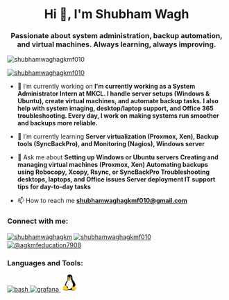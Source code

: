 <h1 align="center">Hi 👋, I'm Shubham Wagh</h1>
<h3 align="center">Passionate about system administration, backup automation, and virtual machines. Always learning, always improving.</h3>

<p align="left"> <img src="https://komarev.com/ghpvc/?username=shubhamwaghagkmf010&label=Profile%20views&color=0e75b6&style=flat" alt="shubhamwaghagkmf010" /> </p>

<p align="left"> <a href="https://github.com/ryo-ma/github-profile-trophy"><img src="https://github-profile-trophy.vercel.app/?username=shubhamwaghagkmf010" alt="shubhamwaghagkmf010" /></a> </p>

- 🔭 I’m currently working on **I'm currently working as a System Administrator Intern at MKCL. I handle server setups (Windows & Ubuntu), create virtual machines, and automate backup tasks. I also help with system imaging, desktop/laptop support, and Office 365 troubleshooting. Every day, I work on making systems run smoother and backups more reliable.**

- 🌱 I’m currently learning **Server virtualization (Proxmox, Xen), Backup tools (SyncBackPro), and Monitoring (Nagios), Windows server**

- 💬 Ask me about **Setting up Windows or Ubuntu servers Creating and managing virtual machines (Proxmox, Xen) Automating backups using Robocopy, Xcopy, Rsync, or SyncBackPro Troubleshooting desktops, laptops, and Office issues Server deployment IT support tips for day-to-day tasks**

- 📫 How to reach me **shubhamwaghagkmf010@gmail.com**

<h3 align="left">Connect with me:</h3>
<p align="left">
<a href="https://twitter.com/shubhamwaghagkm" target="blank"><img align="center" src="https://raw.githubusercontent.com/rahuldkjain/github-profile-readme-generator/master/src/images/icons/Social/twitter.svg" alt="shubhamwaghagkm" height="30" width="40" /></a>
<a href="https://linkedin.com/in/shubhamwaghagkmf010" target="blank"><img align="center" src="https://raw.githubusercontent.com/rahuldkjain/github-profile-readme-generator/master/src/images/icons/Social/linked-in-alt.svg" alt="shubhamwaghagkmf010" height="30" width="40" /></a>
<a href="https://www.youtube.com/c/@agkmfeducation7908" target="blank"><img align="center" src="https://raw.githubusercontent.com/rahuldkjain/github-profile-readme-generator/master/src/images/icons/Social/youtube.svg" alt="@agkmfeducation7908" height="30" width="40" /></a>
</p>

<h3 align="left">Languages and Tools:</h3>
<p align="left"> <a href="https://www.gnu.org/software/bash/" target="_blank" rel="noreferrer"> <img src="https://www.vectorlogo.zone/logos/gnu_bash/gnu_bash-icon.svg" alt="bash" width="40" height="40"/> </a> <a href="https://grafana.com" target="_blank" rel="noreferrer"> <img src="https://www.vectorlogo.zone/logos/grafana/grafana-icon.svg" alt="grafana" width="40" height="40"/> </a> <a href="https://www.linux.org/" target="_blank" rel="noreferrer"> <img src="https://raw.githubusercontent.com/devicons/devicon/master/icons/linux/linux-original.svg" alt="linux" width="40" height="40"/> </a> </p>
